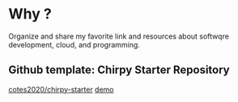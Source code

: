 # Why ?

Organize and share my favorite link and resources about softwqre development, cloud, and programming.


## Github template: Chirpy Starter Repository
[cotes2020/chirpy-starter](https://github.com/cotes2020/chirpy-starter)
[demo](https://chirpy.cotes.page/)
